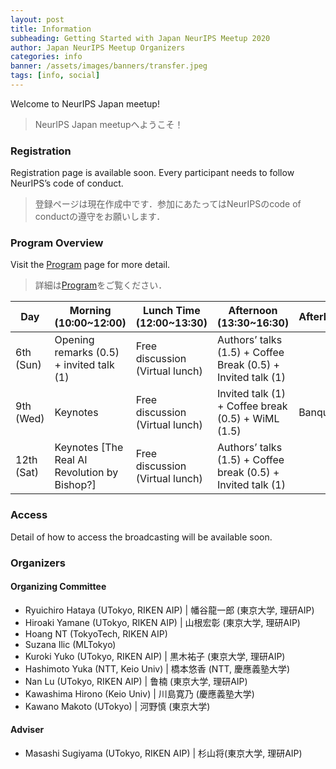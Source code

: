 ```yaml
---
layout: post
title: Information
subheading: Getting Started with Japan NeurIPS Meetup 2020
author: Japan NeurIPS Meetup Organizers
categories: info
banner: /assets/images/banners/transfer.jpeg
tags: [info, social]
---
```


Welcome to NeurIPS Japan meetup! 
> NeurIPS Japan meetupへようこそ！

### Registration
Registration page is available soon. Every participant needs to follow NeurIPS’s code of conduct. 
> 登録ページは現在作成中です．参加にあたってはNeurIPSのcode of conductの遵守をお願いします．

### Program Overview

Visit the [Program](/program.html) page for more detail.
> 詳細は[Program](/program.html)をご覧ください．

| Day | Morning (10:00~12:00) | Lunch Time (12:00~13:30) | Afternoon (13:30~16:30) | Afterhours  |
| ---------- | -------------------------------------------- | --------------------------------------------- | ------------------------------------------------------------- | ------- |
| 6th (Sun)  | Opening remarks (0.5) + invited talk (1)     | Free discussion (Virtual lunch) | Authors’ talks (1.5) + Coffee Break (0.5) + Invited talk (1)  |         |
| 9th (Wed)  | Keynotes                                     | Free discussion (Virtual lunch) | Invited talk (1) + Coffee break (0.5) + WiML (1.5)            | Banquet |
| 12th (Sat) | Keynotes [The Real AI Revolution by Bishop?] | Free discussion (Virtual lunch) | Authors’ talks (1.5) +  Coffee break (0.5) + Invited talk (1) |         |

### Access

Detail of how to access the broadcasting will be available soon.


### Organizers
#### Organizing Committee 
- Ryuichiro Hataya (UTokyo, RIKEN AIP) \| 幡谷龍一郎 (東京大学, 理研AIP)
- Hiroaki Yamane (UTokyo, RIKEN AIP) \| 山根宏彰 (東京大学, 理研AIP)
- Hoang NT (TokyoTech, RIKEN AIP)
- Suzana Ilic (MLTokyo)
- Kuroki Yuko (UTokyo, RIKEN AIP) \| 黒木祐子 (東京大学, 理研AIP)
- Hashimoto Yuka (NTT, Keio Univ) \| 橋本悠香 (NTT, 慶應義塾大学)
- Nan Lu (UTokyo, RIKEN AIP) \| 鲁楠 (東京大学, 理研AIP)
- Kawashima Hirono (Keio Univ) \| 川島寛乃 (慶應義塾大学)
- Kawano Makoto (UTokyo) \| 河野慎 (東京大学)

#### Adviser
- Masashi Sugiyama (UTokyo, RIKEN AIP)  \| 杉山将(東京大学, 理研AIP)

